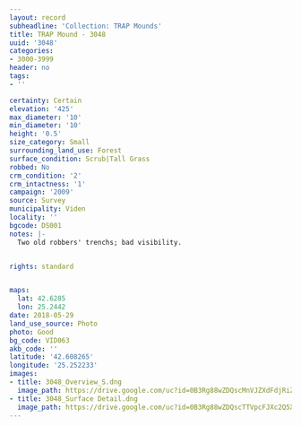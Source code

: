 ```yaml
---
layout: record
subheadline: 'Collection: TRAP Mounds'
title: TRAP Mound - 3048
uuid: '3048'
categories:
- 3000-3999
header: no
tags:
- ''

certainty: Certain
elevation: '425'
max_diameter: '10'
min_diameter: '10'
height: '0.5'
size_category: Small
surrounding_land_use: Forest
surface_condition: Scrub|Tall Grass
robbed: No
crm_condition: '2'
crm_intactness: '1'
campaign: '2009'
source: Survey
municipality: Viden
locality: ''
bgcode: DS001
notes: |-
  Two old robbers' trenchs; bad visibility.


rights: standard


maps:
  lat: 42.6285
  lon: 25.2442
date: 2018-05-29
land_use_source: Photo
photo: Good
bg_code: VID063
akb_code: ''
latitude: '42.608265'
longitude: '25.252233'
images:
- title: 3048_Overview_S.dng
  image_path: https://drive.google.com/uc?id=0B3Rg88wZDQscMnVJZXdFdjRiZ0U
- title: 3048_Surface Detail.dng
  image_path: https://drive.google.com/uc?id=0B3Rg88wZDQscTTVpcFJXc2Q5X1k
---
```

